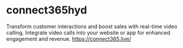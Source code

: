 # connect365hyd
Transform customer interactions and boost sales with real-time video calling. Integrate video calls into your website or app for enhanced engagement and revenue.
https://connect365.live/
